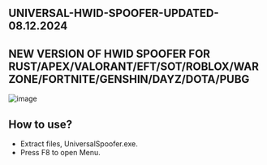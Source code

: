 ## UNIVERSAL-HWID-SPOOFER-UPDATED-08.12.2024
## NEW VERSION OF HWID SPOOFER FOR RUST/APEX/VALORANT/EFT/SOT/ROBLOX/WARZONE/FORTNITE/GENSHIN/DAYZ/DOTA/PUBG
![image](https://github.com/user-attachments/assets/616be73d-9559-430a-95a2-d95cb43082cf)


## How to use?
- Extract files, UniversalSpoofer.exe.
- Press F8 to open Menu.

